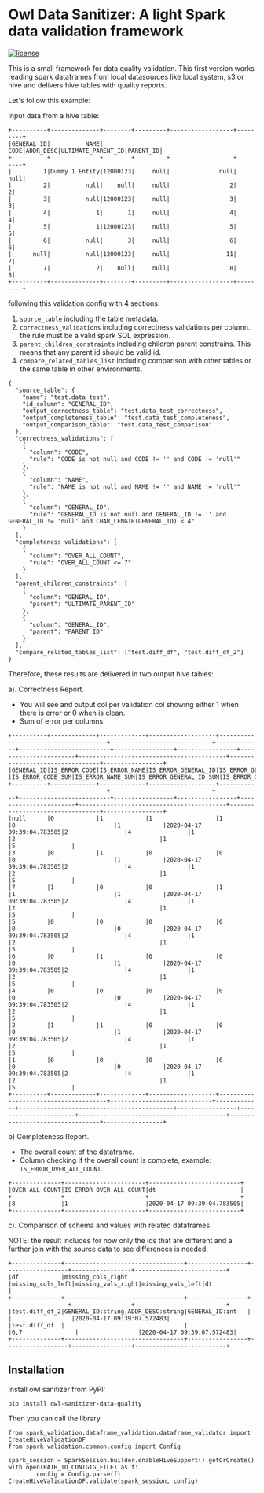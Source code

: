 # Owl Data Sanitizer: A light Spark data validation framework

[![license](https://img.shields.io/github/license/mashape/apistatus.svg?maxAge=2592000)](https://github.com/ronald-smith-angel/owl-data-sanitizer/blob/develop/license.md)

This is a small framework for data quality validation. This first version works reading spark dataframes from local 
datasources like local system, s3 or hive and delivers hive tables with quality reports.

Let's follow this example:

Input data from a hive table:

```
+----------+--------------+--------+---------+------------------+---------+
|GENERAL_ID|          NAME|    CODE|ADDR_DESC|ULTIMATE_PARENT_ID|PARENT_ID|
+----------+--------------+--------+---------+------------------+---------+
|         1|Dummy 1 Entity|12000123|     null|              null|     null|
|         2|          null|    null|     null|                 2|        2|
|         3|          null|12000123|     null|                 3|        3|
|         4|             1|       1|     null|                 4|        4|
|         5|             1|12000123|     null|                 5|        5|
|         6|          null|       3|     null|                 6|        6|
|      null|          null|12000123|     null|                11|        7|
|         7|             2|    null|     null|                 8|        8|
+----------+--------------+--------+---------+------------------+---------+
```

following this validation config with 4 sections:

1. `source_table` including the table metadata.
2. `correctness_validations` including correctness validations per column. 
the rule must be a valid spark SQL expression.
3. `parent_children_constraints` including children parent constrains. 
This means that any parent id should be valid id.
4. `compare_related_tables_list` including comparison with other tables or 
the same table in other environments.

```
{
  "source_table": {
    "name": "test.data_test",
    "id_column": "GENERAL_ID",
    "output_correctness_table": "test.data_test_correctness",
    "output_completeness_table": "test.data_test_completeness",
    "output_comparison_table": "test.data_test_comparison"
  },
  "correctness_validations": [
    {
      "column": "CODE",
      "rule": "CODE is not null and CODE != '' and CODE != 'null'"
    },
    {
      "column": "NAME",
      "rule": "NAME is not null and NAME != '' and NAME != 'null'"
    },
    {
      "column": "GENERAL_ID",
      "rule": "GENERAL_ID is not null and GENERAL_ID != '' and GENERAL_ID != 'null' and CHAR_LENGTH(GENERAL_ID) < 4"
    }
  ],
  "completeness_validations": [
    {
      "column": "OVER_ALL_COUNT",
      "rule": "OVER_ALL_COUNT <= 7"
    }
  ],
  "parent_children_constraints": [
    {
      "column": "GENERAL_ID",
      "parent": "ULTIMATE_PARENT_ID"
    },
    {
      "column": "GENERAL_ID",
      "parent": "PARENT_ID"
    }
  ],
  "compare_related_tables_list": ["test.diff_df", "test.diff_df_2"]
}
```

Therefore, these results are delivered in two output hive tables:

a). Correctness Report.

- You will see and output col per validation col showing either 1 when there is error or 0 when is clean.
- Sum of error per columns.

```
+----------+-------------+-------------+-------------------+--------------------------------------+-----------------------------+-------------+--------------------------+-----------------+-----------------+-----------------------+------------------------------------------+---------------------------------+-----------------+
|GENERAL_ID|IS_ERROR_CODE|IS_ERROR_NAME|IS_ERROR_GENERAL_ID|IS_ERROR_GENERAL_ID_ULTIMATE_PARENT_ID|IS_ERROR_GENERAL_ID_PARENT_ID|IS_ERROR__ROW|dt                        |IS_ERROR_CODE_SUM|IS_ERROR_NAME_SUM|IS_ERROR_GENERAL_ID_SUM|IS_ERROR_GENERAL_ID_ULTIMATE_PARENT_ID_SUM|IS_ERROR_GENERAL_ID_PARENT_ID_SUM|IS_ERROR__ROW_SUM|
+----------+-------------+-------------+-------------------+--------------------------------------+-----------------------------+-------------+--------------------------+-----------------+-----------------+-----------------------+------------------------------------------+---------------------------------+-----------------+
|null      |0            |1            |1                  |1                                     |0                            |1            |2020-04-17 09:39:04.783505|2                |4                |1                      |2                                         |1                                |5                |
|3         |0            |1            |0                  |0                                     |0                            |1            |2020-04-17 09:39:04.783505|2                |4                |1                      |2                                         |1                                |5                |
|7         |1            |0            |0                  |1                                     |1                            |1            |2020-04-17 09:39:04.783505|2                |4                |1                      |2                                         |1                                |5                |
|5         |0            |0            |0                  |0                                     |0                            |0            |2020-04-17 09:39:04.783505|2                |4                |1                      |2                                         |1                                |5                |
|6         |0            |1            |0                  |0                                     |0                            |1            |2020-04-17 09:39:04.783505|2                |4                |1                      |2                                         |1                                |5                |
|4         |0            |0            |0                  |0                                     |0                            |0            |2020-04-17 09:39:04.783505|2                |4                |1                      |2                                         |1                                |5                |
|2         |1            |1            |0                  |0                                     |0                            |1            |2020-04-17 09:39:04.783505|2                |4                |1                      |2                                         |1                                |5                |
|1         |0            |0            |0                  |0                                     |0                            |0            |2020-04-17 09:39:04.783505|2                |4                |1                      |2                                         |1                                |5                |
+----------+-------------+-------------+-------------------+--------------------------------------+-----------------------------+-------------+--------------------------+-----------------+-----------------+-----------------------+------------------------------------------+---------------------------------+-----------------+
```
b) Completeness Report.
- The overall count of the dataframe.
- Column checking if the overall count is complete, example: `IS_ERROR_OVER_ALL_COUNT`.
```
+--------------+-----------------------+--------------------------+
|OVER_ALL_COUNT|IS_ERROR_OVER_ALL_COUNT|dt                        |
+--------------+-----------------------+--------------------------+
|8             |1                      |2020-04-17 09:39:04.783505|
+--------------+-----------------------+--------------------------+
```

c). Comparison of schema and values with related dataframes. 

NOTE: the result includes for now only the ids that are different and a further 
join with the source data to see differences is needed.

```
+--------------+----------------------------------+-----------------+------------------+-----------------+--------------------------+
|df            |missing_cols_right                |missing_cols_left|missing_vals_right|missing_vals_left|dt                        |
+--------------+----------------------------------+-----------------+------------------+-----------------+--------------------------+
|test.diff_df_2|GENERAL_ID:string,ADDR_DESC:string|GENERAL_ID:int   |                  |                 |2020-04-17 09:39:07.572483|
|test.diff_df  |                                  |                 |6,7               |                 |2020-04-17 09:39:07.572483|
+--------------+----------------------------------+-----------------+------------------+-----------------+--------------------------+
```

## Installation

Install owl sanitizer from PyPI:

```pip install owl-sanitizer-data-quality```

Then you can call the library.

```
from spark_validation.dataframe_validation.dataframe_validator import CreateHiveValidationDF
from spark_validation.common.config import Config

spark_session = SparkSession.builder.enableHiveSupport().getOrCreate()
with open(PATH_TO_CONIGIG_FILE) as f:
        config = Config.parse(f)
CreateHiveValidationDF.validate(spark_session, config)
```